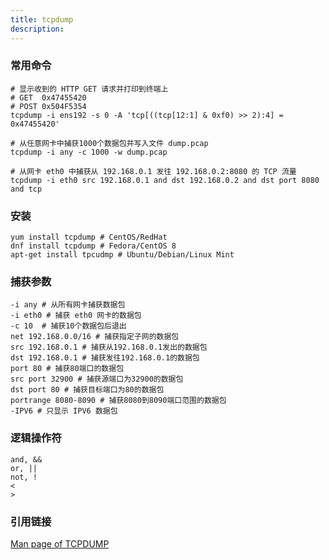 ```yaml
---
title: tcpdump
description:
---
```


### 常用命令

```
# 显示收到的 HTTP GET 请求并打印到终端上
# GET  0x47455420
# POST 0x504F5354
tcpdump -i ens192 -s 0 -A 'tcp[((tcp[12:1] & 0xf0) >> 2):4] = 0x47455420'

# 从任意网卡中捕获1000个数据包并写入文件 dump.pcap
tcpdump -i any -c 1000 -w dump.pcap

# 从网卡 eth0 中捕获从 192.168.0.1 发往 192.168.0.2:8080 的 TCP 流量
tcpdump -i eth0 src 192.168.0.1 and dst 192.168.0.2 and dst port 8080 and tcp
```

### 安装


```
yum install tcpdump # CentOS/RedHat
dnf install tcpdump # Fedora/CentOS 8
apt-get install tpcudmp # Ubuntu/Debian/Linux Mint

```

### 捕获参数

```
-i any # 从所有网卡捕获数据包
-i eth0 # 捕获 eth0 网卡的数据包
-c 10  # 捕获10个数据包后退出
net 192.168.0.0/16 # 捕获指定子网的数据包
src 192.168.0.1 # 捕获从192.168.0.1发出的数据包
dst 192.168.0.1 # 捕获发往192.168.0.1的数据包
port 80 # 捕获80端口的数据包
src port 32900 # 捕获源端口为32900的数据包
dst port 80 # 捕获目标端口为80的数据包
portrange 8080-8090 # 捕获8080到8090端口范围的数据包
-IPV6 # 只显示 IPV6 数据包

```

### 逻辑操作符

```
and, &&
or, ||
not, !
<
>
```

### 引用链接

[Man page of TCPDUMP](https://www.tcpdump.org/manpages/tcpdump.1.html)